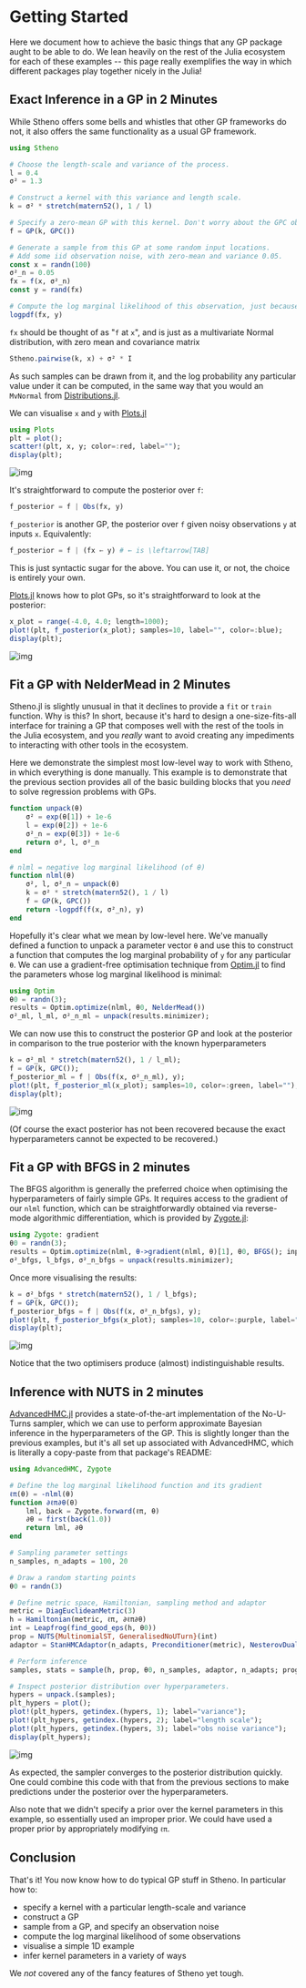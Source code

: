 # Getting Started

Here we document how to achieve the basic things that any GP package aught to be able to do. We lean heavily on the rest of the Julia ecosystem for each of these examples -- this page really exemplifies the way in which different packages play together nicely in the Julia!

## Exact Inference in a GP in 2 Minutes

While Stheno offers some bells and whistles that other GP frameworks do not, it also offers the same functionality as a usual GP framework.

```julia
using Stheno

# Choose the length-scale and variance of the process.
l = 0.4
σ² = 1.3

# Construct a kernel with this variance and length scale.
k = σ² * stretch(matern52(), 1 / l)

# Specify a zero-mean GP with this kernel. Don't worry about the GPC object.
f = GP(k, GPC())

# Generate a sample from this GP at some random input locations.
# Add some iid observation noise, with zero-mean and variance 0.05.
const x = randn(100)
σ²_n = 0.05
fx = f(x, σ²_n)
const y = rand(fx)

# Compute the log marginal likelihood of this observation, just because we can.
logpdf(fx, y)
```
`fx` should be thought of as "`f` at `x`", and is just as a multivariate Normal distribution, with zero mean and covariance matrix
```julia
Stheno.pairwise(k, x) + σ² * I
```
As such samples can be drawn from it, and the log probability any particular value under it can be computed, in the same way that you would an `MvNormal` from [Distributions.jl](https://github.com/JuliaStats/Distributions.jl).

We can visualise `x` and `y` with [Plots.jl](https://github.com/JuliaPlots/Plots.jl)
```julia
using Plots
plt = plot();
scatter!(plt, x, y; color=:red, label="");
display(plt);
```
![img](assets/samples.svg)

It's straightforward to compute the posterior over `f`:
```julia
f_posterior = f | Obs(fx, y)
```
`f_posterior` is another GP, the posterior over `f` given noisy observations `y` at inputs `x`. Equivalently:
```julia
f_posterior = f | (fx ← y) # ← is \leftarrow[TAB]
```
This is just syntactic sugar for the above. You can use it, or not, the choice is entirely your own.

[Plots.jl](https://github.com/JuliaPlots/Plots.jl) knows how to plot GPs, so it's straightforward to look at the posterior:
```julia
x_plot = range(-4.0, 4.0; length=1000);
plot!(plt, f_posterior(x_plot); samples=10, label="", color=:blue);
display(plt);
```
![img](assets/samples_posterior.svg)


## Fit a GP with NelderMead in 2 Minutes

Stheno.jl is slightly unusual in that it declines to provide a `fit` or `train` function. Why is this? In short, because it's hard to design a one-size-fits-all interface for training a GP that composes well with the rest of the tools in the Julia ecosystem, and you _really_ want to avoid creating any impediments to interacting with other tools in the ecosystem.

Here we demonstrate the simplest most low-level way to work with Stheno, in which everything is done manually. This example is to demonstrate that the previous section provides all of the basic building blocks that you _need_ to solve regression problems with GPs.

```julia
function unpack(θ)
    σ² = exp(θ[1]) + 1e-6
    l = exp(θ[2]) + 1e-6
    σ²_n = exp(θ[3]) + 1e-6
    return σ², l, σ²_n
end

# nlml = negative log marginal likelihood (of θ)
function nlml(θ)
    σ², l, σ²_n = unpack(θ)
    k = σ² * stretch(matern52(), 1 / l)
    f = GP(k, GPC())
    return -logpdf(f(x, σ²_n), y)
end
```

Hopefully it's clear what we mean by low-level here. We've manually defined a function to unpack a parameter vector `θ` and use this to construct a function that computes the log marginal probability of `y` for any particular `θ`. We can use a gradient-free optimisation technique from [Optim.jl](https://github.com/JuliaNLSolvers/Optim.jl) to find the parameters whose log marginal likelihood is minimal:
```julia
using Optim
θ0 = randn(3);
results = Optim.optimize(nlml, θ0, NelderMead())
σ²_ml, l_ml, σ²_n_ml = unpack(results.minimizer);
```

We can now use this to construct the posterior GP and look at the posterior in comparison to the true posterior with the known hyperparameters
```julia
k = σ²_ml * stretch(matern52(), 1 / l_ml);
f = GP(k, GPC());
f_posterior_ml = f | Obs(f(x, σ²_n_ml), y);
plot!(plt, f_posterior_ml(x_plot); samples=10, color=:green, label="");
display(plt);
```
![img](assets/samples_posterior_both.svg)

(Of course the exact posterior has not been recovered because the exact hyperparameters cannot be expected to be recovered.)


## Fit a GP with BFGS in 2 minutes

The BFGS algorithm is generally the preferred choice when optimising the hyperparameters of fairly simple GPs. It requires access to the gradient of our `nlml` function, which can be straightforwardly obtained via reverse-mode algorithmic differentiation, which is provided by [Zygote.jl](https://github.com/FluxML/Zygote.jl):

```julia
using Zygote: gradient
θ0 = randn(3);
results = Optim.optimize(nlml, θ->gradient(nlml, θ)[1], θ0, BFGS(); inplace=false)
σ²_bfgs, l_bfgs, σ²_n_bfgs = unpack(results.minimizer);
```

Once more visualising the results:
```julia
k = σ²_bfgs * stretch(matern52(), 1 / l_bfgs);
f = GP(k, GPC());
f_posterior_bfgs = f | Obs(f(x, σ²_n_bfgs), y);
plot!(plt, f_posterior_bfgs(x_plot); samples=10, color=:purple, label="");
display(plt);
```
![img](assets/samples_posterior_bfgs.svg)

Notice that the two optimisers produce (almost) indistinguishable results.


## Inference with NUTS in 2 minutes

[AdvancedHMC.jl](https://github.com/TuringLang/AdvancedHMC.jl/) provides a state-of-the-art implementation of the No-U-Turns sampler, which we can use to perform approximate Bayesian inference in the hyperparameters of the GP. This is slightly longer than the previous examples, but it's all set up associated with AdvancedHMC, which is literally a copy-paste from that package's README:
```julia
using AdvancedHMC, Zygote

# Define the log marginal likelihood function and its gradient
ℓπ(θ) = -nlml(θ)
function ∂ℓπ∂θ(θ)
    lml, back = Zygote.forward(ℓπ, θ)
    ∂θ = first(back(1.0))
    return lml, ∂θ
end

# Sampling parameter settings
n_samples, n_adapts = 100, 20

# Draw a random starting points
θ0 = randn(3)

# Define metric space, Hamiltonian, sampling method and adaptor
metric = DiagEuclideanMetric(3)
h = Hamiltonian(metric, ℓπ, ∂ℓπ∂θ)
int = Leapfrog(find_good_eps(h, θ0))
prop = NUTS{MultinomialST, GeneralisedNoUTurn}(int)
adaptor = StanHMCAdaptor(n_adapts, Preconditioner(metric), NesterovDualAveraging(0.8, int.ϵ))

# Perform inference
samples, stats = sample(h, prop, θ0, n_samples, adaptor, n_adapts; progress=true)

# Inspect posterior distribution over hyperparameters.
hypers = unpack.(samples);
plt_hypers = plot();
plot!(plt_hypers, getindex.(hypers, 1); label="variance");
plot!(plt_hypers, getindex.(hypers, 2); label="length scale");
plot!(plt_hypers, getindex.(hypers, 3); label="obs noise variance");
display(plt_hypers);
```
![img](assets/posterior_hypers.svg)

As expected, the sampler converges to the posterior distribution quickly. One could combine this code with that from the previous sections to make predictions under the posterior over the hyperparameters.

Also note that we didn't specify a prior over the kernel parameters in this example, so essentially used an improper prior. We could have used a proper prior by appropriately modifying `ℓπ`.


## Conclusion

That's it! You now know how to do typical GP stuff in Stheno. In particular how to:

- specify a kernel with a particular length-scale and variance
- construct a GP
- sample from a GP, and specify an observation noise
- compute the log marginal likelihood of some observations
- visualise a simple 1D example
- infer kernel parameters in a variety of ways

We _not_ covered any of the fancy features of Stheno yet tough.
